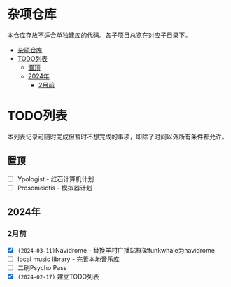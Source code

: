 # 杂项仓库

本仓库存放不适合单独建库的代码。各子项目总览在对应子目录下。

- [杂项仓库](#杂项仓库)
- [TODO列表](#todo列表)
  - [置顶](#置顶)
  - [2024年](#2024年)
    - [2月前](#2月前)

# TODO列表

本列表记录可随时完成但暂时不想完成的事项，即除了时间以外所有条件都允许。

## 置顶
- [ ] Ypologist - 红石计算机计划
- [ ] Prosomoiotis - 模拟器计划

## 2024年

### 2月前

- [x] `(2024-03-11)`Navidrome - 替换羊村广播站框架funkwhale为navidrome
- [ ] local music library - 完善本地音乐库
- [ ] 二刷Psycho Pass
- [x] `(2024-02-17)` 建立TODO列表
